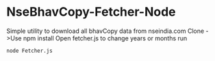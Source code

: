 # NseBhavCopy-Fetcher-Node

Simple utility to download all bhavCopy data from nseindia.com
Clone ->Use npm install 
Open fetcher.js to change years or months
run 
``` 
node Fetcher.js
```
